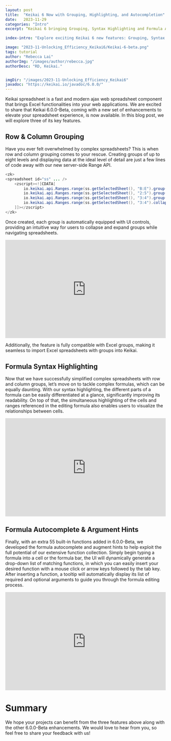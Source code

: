 ```yaml
---
layout: post
title:  "Keikai 6 Now with Grouping, Highlighting, and Autocompletion"
date:   2023-11-29
categories: "Intro"
excerpt: “Keikai 6 bringing Grouping, Syntax Highlighting and Formula Autocomplete”

index-intro: "Explore exciting Keikai 6 new features: Grouping, Syntax Highlighting and Formula Autocomplete"

image: "2023-11-Unlocking_Efficiency_Keikai6/Keikai-6-beta.png"
tags: tutorial
author: "Rebecca Lai"
authorImg: "/images/author/rebecca.jpg"
authorDesc: "RD, Keikai."


imgDir: "/images/2023-11-Unlocking_Efficiency_Keikai6"
javadoc: "https://keikai.io/javadoc/6.0.0/"
---
```

<!--
images come from https://drive.google.com/open?id=17EEz_BuTVsTSeAA3a8AakyMspVSd_OEb made with draw.io
-->

Keikai spreadsheet is a fast and modern ajax web spreadsheet component that brings Excel functionalities into your web applications. We are excited to share that Keikai 6.0.0-Beta, coming with a new set of enhancements to elevate your spreadsheet experience, is now available. In this blog post, we will explore three of its key features.


## Row & Column Grouping

Have you ever felt overwhelmed by complex spreadsheets? This is when row and column grouping comes to your rescue. Creating groups of up to eight levels and displaying data at the ideal level of detail are just a few lines of code away with our new server-side Range API.

```java
<zk>
<spreadsheet id="ss" ... />
	<zscript><![CDATA[
		io.keikai.api.Ranges.range(ss.getSelectedSheet(), "B:E").group();
		io.keikai.api.Ranges.range(ss.getSelectedSheet(), "2:5").group();
		io.keikai.api.Ranges.range(ss.getSelectedSheet(), "3:4").group();
		io.keikai.api.Ranges.range(ss.getSelectedSheet(), "3:4").collapse();
	]]></zscript>
</zk>
```

Once created, each group is automatically equipped with UI controls, providing an intuitive way for users to collapse and expand groups while navigating spreadsheets.
<style>
.videowrapper {
    float: none;
    clear: both;
    width: 100%;
    position: relative;
    padding-bottom: 56.25%;
    padding-top: 25px;
    height: 0;
}
.videowrapper iframe {
    position: absolute;
    top: 0;
    left: 0;
    width: 100%;
    height: 100%;
}
</style>
<div class="videowrapper">
<iframe src="https://www.youtube.com/embed/9vERtnUg6fg?si=krFygwsfKggPXDYQ" title="YouTube video player" frameborder="0" allow="accelerometer; autoplay; clipboard-write; encrypted-media; gyroscope; picture-in-picture; web-share" allowfullscreen></iframe>
</div>


Additionally, the feature is fully compatible with Excel groups, making it seamless to import Excel spreadsheets with groups into Keikai.


## Formula Syntax Highlighting

Now that we have successfully simplified complex spreadsheets with row and column groups, let’s move on to tackle complex formulas, which can be equally daunting. With our syntax highlighting, the different parts of a formula can be easily differentiated at a glance, significantly improving its readability. On top of that, the simultaneous highlighting of the cells and ranges referenced in the editing formula also enables users to visualize the relationships between cells.

<div class="videowrapper">
<iframe src="https://www.youtube.com/embed/eDFGhSttzmk?si=Vh8j1v4tLVFua01S" title="YouTube video player" frameborder="0" allow="accelerometer; autoplay; clipboard-write; encrypted-media; gyroscope; picture-in-picture; web-share" allowfullscreen></iframe>
</div>


## Formula Autocomplete & Argument Hints

Finally, with an extra 55 built-in functions added in 6.0.0-Beta, we developed the formula autocomplete and augment hints to help exploit the full potential of our extensive function collection. Simply begin typing a formula into a cell or the formula bar, the UI will dynamically generate a drop-down list of matching functions, in which you can easily insert your desired function with a mouse click or arrow keys followed by the tab key. After inserting a function, a tooltip will automatically display its list of required and optional arguments to guide you through the formula editing process. 

<div class="videowrapper">
<iframe src="https://www.youtube.com/embed/3xq6AZ_LYus?si=irN8zonrDCCuBhb0" title="YouTube video player" frameborder="0" allow="accelerometer; autoplay; clipboard-write; encrypted-media; gyroscope; picture-in-picture; web-share" allowfullscreen></iframe>
</div>

# Summary
We hope your projects can benefit from the three features above along with the other 6.0.0-Beta enhancements. We would love to hear from you, so feel free to share your feedback with us!



[jekyll]:      http://jekyllrb.com
[jekyll-gh]:   https://github.com/jekyll/jekyll
[jekyll-help]: https://github.com/jekyll/jekyll-help
